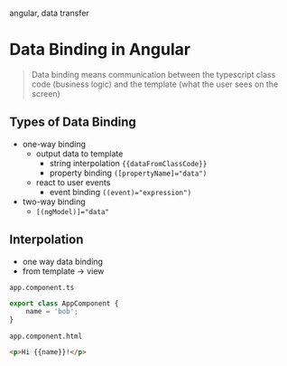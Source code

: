 angular, data transfer

# Data Binding in Angular
> Data binding means communication between the typescript class code (business logic) and the template (what the user sees on the screen)

## Types of Data Binding
- one-way binding
    - output data to template
        - string interpolation `{{dataFromClassCode}}`
        - property binding `([propertyName]="data")`
    - react to user events
        - event binding `((event)="expression")`
- two-way binding
    - `[(ngModel)]="data"`

## Interpolation

- one way data binding
- from template -> view

`app.component.ts`
```ts
export class AppComponent {
    name = 'bob';
}
```
`app.component.html`
```html
<p>Hi {{name}}!</p>
```

